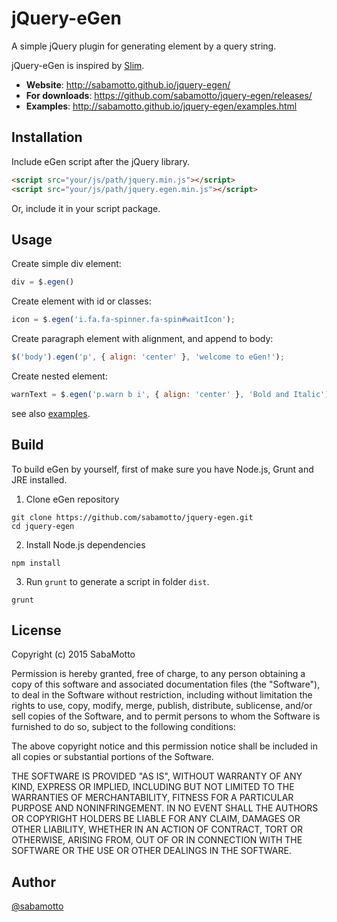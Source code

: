 # jQuery-eGen

A simple jQuery plugin for generating element by a query string.

jQuery-eGen is inspired by [Slim](https://github.com/slim-template/slim).

- __Website__: http://sabamotto.github.io/jquery-egen/
- __For downloads__: https://github.com/sabamotto/jquery-egen/releases/
- __Examples__: http://sabamotto.github.io/jquery-egen/examples.html

## Installation

Include eGen script after the jQuery library.
```html
<script src="your/js/path/jquery.min.js"></script>
<script src="your/js/path/jquery.egen.min.js"></script>
```

Or, include it in your script package.

## Usage

Create simple div element:
```javascript
div = $.egen()
```

Create element with id or classes:
```javascript
icon = $.egen('i.fa.fa-spinner.fa-spin#waitIcon');
```

Create paragraph element with alignment, and append to body:
```javascript
$('body').egen('p', { align: 'center' }, 'welcome to eGen!');
```

Create nested element:
```javascript
warnText = $.egen('p.warn b i', { align: 'center' }, 'Bold and Italic');
```

see also [examples](https://github.com/sabamotto/jquery-egen/tree/master/examples).

## Build

To build eGen by yourself, first of make sure you have Node.js, Grunt and JRE installed.

1. Clone eGen repository
```
git clone https://github.com/sabamotto/jquery-egen.git
cd jquery-egen
```

2. Install Node.js dependencies
```
npm install
```

3. Run `grunt` to generate a script in folder `dist`.
```
grunt
```

## License

Copyright (c) 2015 SabaMotto

Permission is hereby granted, free of charge, to any person obtaining a copy
of this software and associated documentation files (the "Software"), to deal
in the Software without restriction, including without limitation the rights
to use, copy, modify, merge, publish, distribute, sublicense, and/or sell
copies of the Software, and to permit persons to whom the Software is
furnished to do so, subject to the following conditions:

The above copyright notice and this permission notice shall be included in
all copies or substantial portions of the Software.

THE SOFTWARE IS PROVIDED "AS IS", WITHOUT WARRANTY OF ANY KIND, EXPRESS OR
IMPLIED, INCLUDING BUT NOT LIMITED TO THE WARRANTIES OF MERCHANTABILITY,
FITNESS FOR A PARTICULAR PURPOSE AND NONINFRINGEMENT. IN NO EVENT SHALL THE
AUTHORS OR COPYRIGHT HOLDERS BE LIABLE FOR ANY CLAIM, DAMAGES OR OTHER
LIABILITY, WHETHER IN AN ACTION OF CONTRACT, TORT OR OTHERWISE, ARISING FROM,
OUT OF OR IN CONNECTION WITH THE SOFTWARE OR THE USE OR OTHER DEALINGS IN
THE SOFTWARE.

## Author

[@sabamotto](https://twitter.com/sabamotto)
